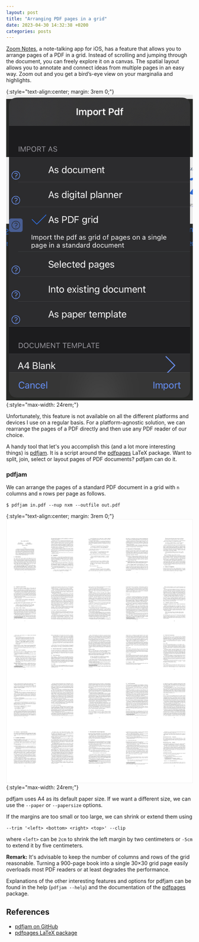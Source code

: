 ```yaml
---
layout: post
title: "Arranging PDF pages in a grid"
date: 2023-04-30 14:32:38 +0200
categories: posts
---
```


[Zoom Notes][ZN], a note-talking app for iOS, has a feature that allows you to arrange pages of a PDF in a grid.
Instead of scrolling and jumping through the document, you can freely explore it on a canvas.
The spatial layout allows you to annotate and connect ideas from multiple pages in an easy way.
Zoom out and you get a bird’s-eye view on your marginalia and highlights.

{:style="text-align:center; margin: 3rem 0;"}
![Zoom Notes PDF Import](/assets/images/zoom-notes-pdf-import.png){:style="max-width: 24rem;"}

Unfortunately, this feature is not available on all the different platforms and devices I use on a regular basis.
For a platform-agnostic solution, we can rearrange the pages of a PDF directly and then use any PDF reader of our choice.

A handy tool that let's you accomplish this (and a lot more interesting things) is [pdfjam][pj].
It is a script around the [pdfpages][pp] LaTeX package.
Want to split, join, select or layout pages of PDF documents? pdfjam can do it.

### pdfjam

We can arrange the pages of a standard PDF document in a grid with `n` columns and `m` rows per page as follows.

``` shell
$ pdfjam in.pdf --nup nxm --outfile out.pdf
```

{:style="text-align:center; margin: 3rem 0;"}
![Zoom Notes PDF Import](/assets/images/pdfjam-pdf-grid.png){:style="max-width: 24rem;"}

pdfjam uses A4 as its default paper size.
If we want a different size, we can use the `--paper` or `--papersize` options.

If the margins are too small or too large, we can shrink or extend them using

``` shell
--trim '<left> <bottom> <right> <top>' --clip
```

where `<left>` can be `2cm` to shrink the left margin by two centimeters or `-5cm` to extend it by five centimeters.

**Remark:** It's advisable to keep the number of columns and rows of the grid reasonable. Turning a 900-page book into a single 30×30 grid page easily overloads most PDF readers or at least degrades the performance.

Explanations of the other interesting features and options for pdfjam can be found in the help (`pdfjam --help`) and the documentation of the [pdfpages][pp] package.

## References

- [pdfjam on GitHub][pj]
- [pdfpages LaTeX package][pp]

[ZN]: http://www.zoom-notes.com
[pj]: https://github.com/rrthomas/pdfjam
[pp]: https://www.ctan.org/tex-archive/macros/latex/contrib/pdfpages